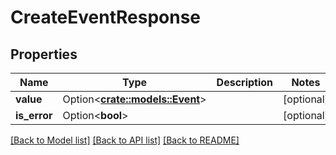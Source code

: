 # CreateEventResponse

## Properties

Name | Type | Description | Notes
------------ | ------------- | ------------- | -------------
**value** | Option<[**crate::models::Event**](Event.md)> |  | [optional]
**is_error** | Option<**bool**> |  | [optional]

[[Back to Model list]](../README.md#documentation-for-models) [[Back to API list]](../README.md#documentation-for-api-endpoints) [[Back to README]](../README.md)



